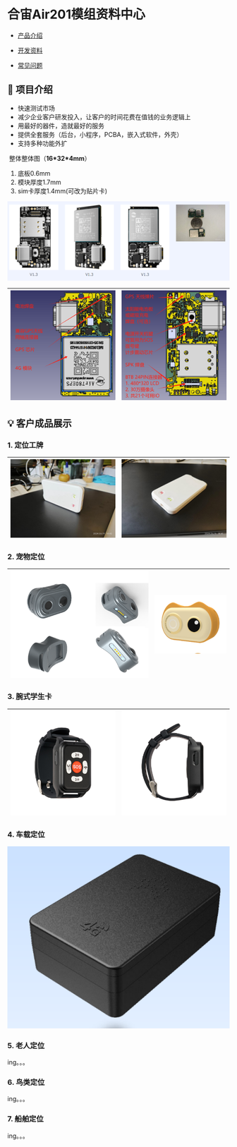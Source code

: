 # 合宙Air201模组资料中心

- [产品介绍](https://docs.openluat.com/air201/product/)

- [开发资料](https://docs.openluat.com/air201/luatos/quickstart/)

- [常见问题](https://docs.openluat.com/air201/luatos/faq/)

## 🔹 项目介绍 

- 快速测试市场
- 减少企业客户研发投入，让客户的时间花费在值钱的业务逻辑上
- 用最好的器件，造就最好的服务
- 提供全套服务（后台，小程序，PCBA，嵌入式软件，外壳）
- 支持多种功能外扩

​      整体整体图（**16\*32\*4mm**）

1. 底板0.6mm
2. 模块厚度1.7mm
3. sim卡厚度1.4mm(可改为贴片卡) 

![img](product/image/air201.png)

| ![img](product/image/air201_hd_1.PNG) | ![img](product/image/air201_hd_2.PNG) |
| ------------------------------------------------------------ | ------------------------------------------------------------ |

## 💡 客户成品展示

### 1. 定位工牌

| ![img](product/image/work_card_1.jpg) | ![img](product/image/work_card_2.jpg) |
| ------------------------------------------------------------ | ------------------------------------------------------------ |

### 2. 宠物定位

| ![img](product/image/Pet_positioning_1.png) | ![img](product/image/Pet_positioning_2.jpg) |
| ------------------------------------------------------------ | ------------------------------------------------------------ |

### 3. 腕式学生卡

| ![img](product/image/student_card_1.png) | ![img](product/image/student_card_2.png) |
| ------------------------------------------------------------ | ------------------------------------------------------------ |

### 4. 车载定位

![img](product/image/Vehicle_1.png)

### 5. 老人定位

​ing。。。

### 6. 鸟类定位

ing。。。

### 7. 船舶定位

ing。。。